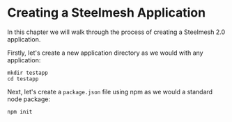 # Creating a Steelmesh Application

In this chapter we will walk through the process of creating a Steelmesh 2.0 application.

Firstly, let's create a new application directory as we would with any application:

```
mkdir testapp
cd testapp
```

Next, let's create a `package.json` file using npm as we would a standard node package:

```
npm init
```

